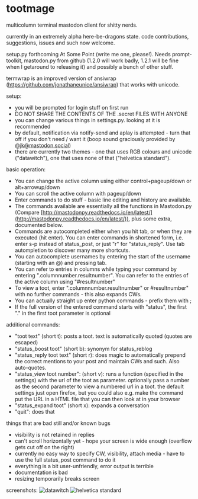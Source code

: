 # tootmage
multicolumn terminal mastodon client for shitty nerds.

currently in an extremely alpha here-be-dragons state. code contributions, suggestions, issues and such now welcome.

setup.py forthcoming At Some Point (write me one, please!). Needs prompt-toolkit, mastodon.py from github (1.2.0 will work badly, 1.2.1 will be fine when I getaround to releasing it) and possibly a bunch of other stuff.

termwrap is an improved version of ansiwrap (https://github.com/jonathaneunice/ansiwrap) that works with unicode.

setup:
* you will be prompted for login stuff on first run
* DO NOT SHARE THE CONTENTS OF THE .secret FILES WITH ANYONE
* you can change various things in settings.py. looking at it is recommended
* by default, notification via notify-send and aplay is attempted - turn that off if you don't need / want it (boop sound graciously provided by @jk@mastodon.social)
* there are currently two themes - one that uses RGB colours and unicode ("datawitch"), one that uses none of that ("helvetica standard").

basic operation:
* You can change the active column using either control+pageup/down or alt+arrowup/down
* You can scroll the active column with pageup/down
* Enter commands to do stuff - basic line editing and history are available.
* The commands available are essentially all the functions in Mastodon.py (Compare [http://mastodonpy.readthedocs.io/en/latest/](http://mastodonpy.readthedocs.io/en/latest/)), plus some extra, documented below.
* Commands are autocompleted either when you hit tab, or when they are executed (hit enter). You can enter commands in shortened form, i.e. enter s-p instead of status_post, or just "r" for "status_reply". Use tab autompletion to discover many more shortcuts.
* You can autocomplete usernames by entering the start of the username (starting with an @) and pressing tab.
* You can refer to entries in columns while typing your command by entering ".columnnumber.resultnumber". You can refer to the entries of the active column using "#resultnumber"
* To view a toot, enter ".columnnumber.resultnumber" or #resultnumber" with no further commands - this also expands CWs.
* You can actually straight up enter python commands - prefix them with ;
* If the full version of the entered command starts with "status", the first "." in the first toot parameter is optional

additional commands:
* "toot text" (short t): posts a toot. text is automatically quoted (quotes are escaped)
* "status_boost toot" (short b): synonym for status_reblog
* "status_reply toot text" (short r): does magic to automatically prepend the correct mentions to your post and maintain CWs and such. Also auto-quotes.
* "status_view toot number": (short v): runs a function (specified in the settings) with the url of the toot as parameter. optionally pass a number as the second parameter to view a numbered url in a toot. the default settings just open firefox, but you could also e.g. make the command put the URL in a HTML file that you can then look at in your browser
* "status_expand toot" (short x): expands a conversation
* "quit": does that

things that are bad still and/or known bugs
* visibility is not retained in replies
* can't scroll horizontally yet - hope your screen is wide enough (overflow gets cut off on the right)
* currently no easy way to specify CW, visibility, attach media - have to use the full status_post command to do it
* everything is a bit user-unfriendly, error output is terrible
* documentation is bad
* resizing temporarily breaks screen

screenshots:
![datawitch](https://raw.githubusercontent.com/halcy/tootmage/master/datawitch.png)
![helvetica standard](https://raw.githubusercontent.com/halcy/tootmage/master/helvetica_standard.png)
